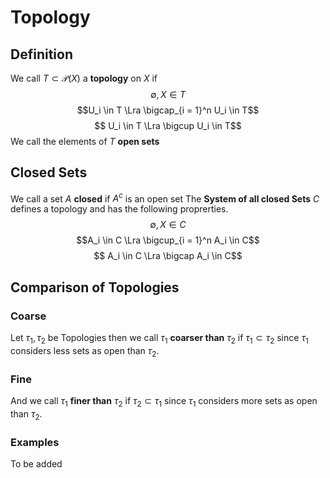 # Topology
## Definition
We call $T \subset \mathcal{P}(X)$ a **topology** on $X$ if
$$ \emptyset,X \in T$$
$$U_i \in T \Lra \bigcap_{i = 1}^n U_i \in T$$
$$ U_i \in T \Lra \bigcup U_i \in T$$
We call the elements of $T$ **open sets**

## Closed Sets
We call a set $A$ **closed** if $A^c$ is an open set
The **System of all closed Sets** $C$ defines a topology and has the following proprerties.
$$ \emptyset,X \in C$$
$$A_i \in C \Lra \bigcup_{i = 1}^n A_i \in C$$
$$ A_i \in C \Lra \bigcap A_i \in C$$

## Comparison of Topologies
### Coarse
Let $\tau_1,\tau_2$ be Topologies then we call $\tau_1$ **coarser than** $\tau_2$ if $\tau_1 \subset \tau_2$ since $\tau_1$ 
considers less sets as open than $\tau_2$.
### Fine
And we call $\tau_1$ **finer than** $\tau_2$ if $\tau_2 \subset \tau_1$ since $\tau_1$  considers more sets as open than $\tau_2$.

### Examples
To be added

